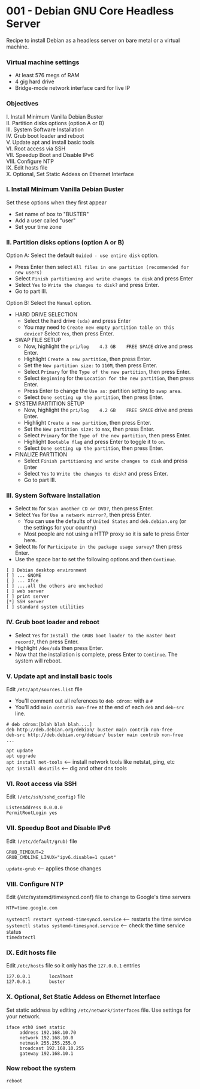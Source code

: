 # 001 - Debian GNU Core Headless Server
Recipe to install Debian as a headless server on bare metal or a virtual machine.<br>

### Virtual machine settings
- At least 576 megs of RAM
- 4 gig hard drive
- Bridge-mode network interface card for live IP 

### Objectives
I. Install Minimum Vanilla Debian Buster<br>
II. Partition disks options (option A or B) <br>
III. System Software Installation<br>
IV. Grub boot loader and reboot<br>
V. Update apt and install basic tools<br>
VI. Root access via SSH<br>
VII. Speedup Boot and Disable IPv6<br>
VIII. Configure NTP<br>
IX. Edit hosts file<br>
X. Optional, Set Static Addess on Ethernet Interface<br>

### I. Install Minimum Vanilla Debian Buster<br>
Set these options when they first appear
- Set name of box to "BUSTER"
- Add a user called "user"
- Set your time zone

### II. Partition disks options (option A or B)
Option A: Select the default `Guided - use entire disk` option.
- Press Enter then select `All files in one partition (recommended for new users)`
- Select `Finish partitioning and write changes to disk` and press Enter
- Select `Yes` to `Write the changes to disk?` and press Enter.
- Go to part III.

Option B: Select the `Manual` option.
- HARD DRIVE SELECTION
  - Select the hard drive `(sda)` and press Enter
  - You may need to `Create new empty partition table on this device?` Select `Yes`, then press Enter.
- SWAP FILE SETUP
  - Now, highlight the `pri/log    4.3 GB    FREE SPACE` drive and press Enter.
  - Highlight `Create a new partition`, then press Enter.
  - Set the `New partition size:` to `110M`, then press Enter.
  - Select `Primary` for the `Type of the new partition`, then press Enter.
  - Select `Beginning` for the `Location for the new partition`, then press Enter.
  - Press Enter to change the `Use as:` partition setting to `swap area`.
  - Select `Done setting up the partition`, then press Enter.
- SYSTEM PARTITION SETUP
  - Now, highlight the `pri/log    4.2 GB    FREE SPACE` drive and press Enter.
  - Highlight `Create a new partition`, then press Enter.
  - Set the `New partition size:` to `max`, then press Enter.
  - Select `Primary` for the `Type of the new partition`, then press Enter.
  - Highlight `Bootable flag` and press Enter to toggle it to `on`.
  - Select `Done setting up the partition`, then press Enter.
- FINALIZE PARTITION
  - Select `Finish partitioning and write changes to disk` and press Enter
  - Select `Yes` to `Write the changes to disk?` and press Enter.
  - Go to part III.

### III. System Software Installation
- Select `No` for `Scan another CD or DVD?`, then press Enter.
- Select `Yes` for `Use a network mirror?`, then press Enter.
  - You can use the defaults of `United States` and `deb.debian.org` (or the settings for your country)
  - Most people are not using a HTTP proxy so it is safe to press Enter here.
- Select `No` for `Participate in the package usage survey?` then press Enter.
- Use the space bar to set the following options and then `Continue`.
```
[ ] Debian desktop environment
[ ] ... GNOME
[ ] ... Xfce
[ ] ....all the others are unchecked
[ ] web server
[ ] print server
[*] SSH server
[ ] standard system utilities
```

### IV. Grub boot loader and reboot
- Select `Yes` for `Install the GRUB boot loader to the master boot record?`, then press Enter.
- Highlight `/dev/sda` then press Enter.
- Now that the installation is complete, press Enter to `Continue`. The system will reboot.

### V. Update apt and install basic tools
Edit `/etc/apt/sources.list` file<br>
- You'll comment out all references to `deb cdrom:` with a `#`
- You'll add `main contrib non-free` at the end of each `deb` and `deb-src` line.
```
# deb cdrom:[blah blah blah....]
deb http://deb.debian.org/debian/ buster main contrib non-free
deb-src http://deb.debian.org/debian/ buster main contrib non-free
...
```

`apt update`<br>
`apt upgrade`<br>
`apt install net-tools`   <-- install network tools like netstat, ping, etc<br>
`apt install dnsutils`    <-- dig and other dns tools<br>


### VI. Root access via SSH
Edit `(/etc/ssh/sshd_config)` file 
```
ListenAddress 0.0.0.0
PermitRootLogin yes
```

### VII. Speedup Boot and Disable IPv6
Edit `(/etc/default/grub)` file
```
GRUB_TIMEOUT=2
GRUB_CMDLINE_LINUX="ipv6.disable=1 quiet"
```
`update-grub`   <-- applies those changes

### VIII. Configure NTP
Edit (/etc/systemd/timesyncd.conf) file to change to Google's time servers
```
NTP=time.google.com
```
`systemctl restart systemd-timesyncd.service`    <-- restarts the time service<br>
`systemctl status systemd-timesyncd.service`     <-- check the time service status<br>
`timedatectl`

### IX. Edit hosts file
Edit `/etc/hosts` file so it only has the `127.0.0.1` entries
```
127.0.0.1       localhost
127.0.0.1       buster
```

### X. Optional, Set Static Addess on Ethernet Interface
Set static address by editing `/etc/network/interfaces` file. Use settings for your network.
```
iface eth0 inet static
     address 192.168.10.70
     network 192.168.10.0
     netmask 255.255.255.0
     broadcast 192.168.10.255
     gateway 192.168.10.1
```
### Now reboot the system
`reboot`
